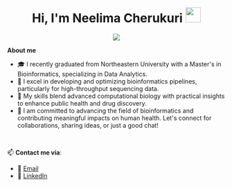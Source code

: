 <h1 align="center"><b>Hi, I'm Neelima Cherukuri </b><img src="https://media.giphy.com/media/hvRJCLFzcasrR4ia7z/giphy.gif" width="35"></h1>

<p align="center">
  <a href="https://github.com/DenverCoder1/readme-typing-svg"><img src="https://readme-typing-svg.herokuapp.com?font=Time+New+Roman&color=1895F7&size=25&center=true&vCenter=true&width=600&height=100&lines=Bioinformatician;Data+Analyst;Data+Scientist;Computational+Biologist"></a>
</p>

**About me**
<br>

- 🎓 I recently graduated from Northeastern University with a Master's in Bioinformatics, specializing in Data Analytics.
- 🔬 I excel in developing and optimizing bioinformatics pipelines, particularly for high-throughput sequencing data.
- 🧬 My skills blend advanced computational biology with practical insights to enhance public health and drug discovery.
- 🌟 I am committed to advancing the field of bioinformatics and contributing meaningful impacts on human health. Let's connect for collaborations, sharing ideas, or just a good chat!

<br>

📫 **Contact me via**:
- 📧 [Email](mailto:cherukuri.ne@northeastern.edu)
- 🔗 [LinkedIn](https://www.linkedin.com/in/neelima-cherukuri/)
